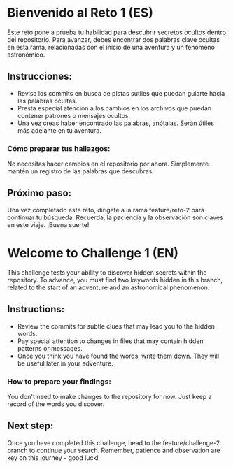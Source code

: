 # Bienvenido al Reto 1 (ES)

Este reto pone a prueba tu habilidad para descubrir secretos ocultos dentro del repositorio. Para avanzar, debes encontrar dos palabras clave ocultas en esta rama, relacionadas con el inicio de una aventura y un fenómeno astronómico.

## Instrucciones:

- Revisa los commits en busca de pistas sutiles que puedan guiarte hacia las palabras ocultas.
- Presta especial atención a los cambios en los archivos que puedan contener patrones o mensajes ocultos.
- Una vez creas haber encontrado las palabras, anótalas. Serán útiles más adelante en tu aventura.

### Cómo preparar tus hallazgos:

No necesitas hacer cambios en el repositorio por ahora. Simplemente mantén un registro de las palabras que descubras.

## Próximo paso:

Una vez completado este reto, dirígete a la rama feature/reto-2 para continuar tu búsqueda.
Recuerda, la paciencia y la observación son claves en este viaje. ¡Buena suerte!

# Welcome to Challenge 1 (EN)

This challenge tests your ability to discover hidden secrets within the repository. To advance, you must find two keywords hidden in this branch, related to the start of an adventure and an astronomical phenomenon.

## Instructions:

- Review the commits for subtle clues that may lead you to the hidden words.
- Pay special attention to changes in files that may contain hidden patterns or messages.
- Once you think you have found the words, write them down. They will be useful later in your adventure.

### How to prepare your findings:

You don't need to make changes to the repository for now. Just keep a record of the words you discover.

## Next step:

Once you have completed this challenge, head to the feature/challenge-2 branch to continue your search.
Remember, patience and observation are key on this journey - good luck!
